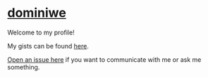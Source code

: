 # [dominiwe](https://github.com/dominiwe)

Welcome to my profile!

My gists can be found [here](https://gist.github.com/dominiwe).

[Open an issue here](https://github.com/dominiwe/dominiwe/issues/new) if you want to communicate with me or ask me something.
